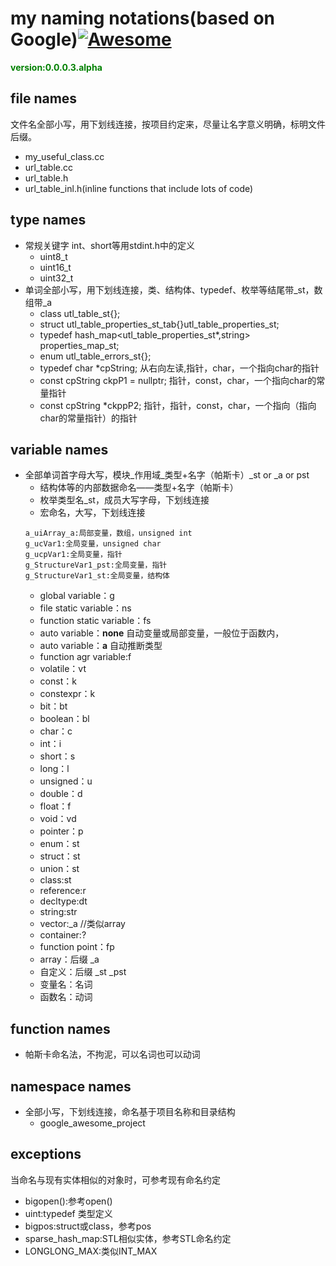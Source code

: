 # <a name="main"></a>my naming notations(based on Google)[![Awesome](https://awesome.re/badge.svg)](https://awesome.re)

**<font color=green>version:0.0.0.3.alpha</font>**

## <a name="FN"></a>file names

文件名全部小写，用下划线连接，按项目约定来，尽量让名字意义明确，标明文件后缀。
* my_useful_class.cc
* url_table.cc
* url_table.h
* url_table_inl.h(inline functions that include lots of code)

## <a name="TN"></a>type names

* 常规关键字 int、short等用stdint.h中的定义
    * uint8_t
    * uint16_t
    * uint32_t
* 单词全部小写，用下划线连接，类、结构体、typedef、枚举等结尾带_st，数组带_a
    * class utl_table_st{};
    * struct utl_table_properties_st_tab{}utl_table_properties_st;
    * typedef hash_map<utl_table_properties_st*,string> properties_map_st;
    * enum utl_table_errors_st{};
    * typedef char *cpString;  从右向左读,指针，char，一个指向char的指针
    * const cpString ckpP1 = nullptr;   指针，const，char，一个指向char的常量指针
    * const cpString *ckppP2;  指针，指针，const，char，一个指向（指向char的常量指针）的指针

## <a name="VN"></a>variable names

* 全部单词首字母大写，模块_作用域_类型+名字（帕斯卡）_st or _a or pst
    * 结构体等的内部数据命名——类型+名字（帕斯卡）
    * 枚举类型名_st，成员大写字母，下划线连接
    * 宏命名，大写，下划线连接
    ```
    a_uiArray_a:局部变量，数组，unsigned int
    g_ucVar1:全局变量，unsigned char
    g_ucpVar1:全局变量，指针
    g_StructureVar1_pst:全局变量，指针
    g_StructureVar1_st:全局变量，结构体
    ```
    * global variable：g
    * file static variable：ns
    * function static variable：fs
    * auto variable：**none**  自动变量或局部变量，一般位于函数内，
    * auto variable：**a**  自动推断类型
    * function agr variable:f
    * volatile：vt
    * const：k
    * constexpr：k
    * bit：bt
    * boolean：bl
    * char：c
    * int：i
    * short：s
    * long：l
    * unsigned：u
    * double：d
    * float：f
    * void：vd
    * pointer：p
    * enum：st
    * struct：st
    * union：st
    * class:st
    * reference:r
    * decltype:dt
    * string:str
    * vector:_a  //类似array
    * container:?
    * function point：fp
    * array：后缀 _a
    * 自定义：后缀 _st _pst
    * 变量名：名词
    * 函数名：动词

## <a name="FN"></a>function names

* 帕斯卡命名法，不拘泥，可以名词也可以动词

## <a name="NN"></a>namespace names

* 全部小写，下划线连接，命名基于项目名称和目录结构
    * google_awesome_project

## <a name="EX"></a>exceptions

当命名与现有实体相似的对象时，可参考现有命名约定
* bigopen():参考open()
* uint:typedef 类型定义
* bigpos:struct或class，参考pos
* sparse_hash_map:STL相似实体，参考STL命名约定
* LONGLONG_MAX:类似INT_MAX